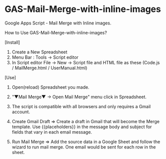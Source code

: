 # GAS-Mail-Merge-with-inline-images
Google Apps Script - Mail Merge with Inline images.

How to Use GAS-Mail-Merge-with-inline-images?

[Install]
1. Create a New Spreadsheet
2. Menu Bar : Tools -> Script editor
3. In Script editor File -> New -> Script file and HTML file as these (Code.js / MailMerge.html / UserManual.html)


[Use]

1. Open(reload) Spreadsheet you made.
2. "▼Mail Merge▼ -> Open Mail Merge" menu click in Spreadsheet.
3. The script is compatible with all browsers and only requires a Gmail account.
4. Create Gmail Draft
 => Create a draft in Gmail that will become the Merge template. Use {{placeholders}} in the message body and subject for fields that vary in each email message.

5. Run Mail Merge
 => Add the source data in a Google Sheet and follow the wizard to run mail merge. One email would be sent for each row in the sheet.
